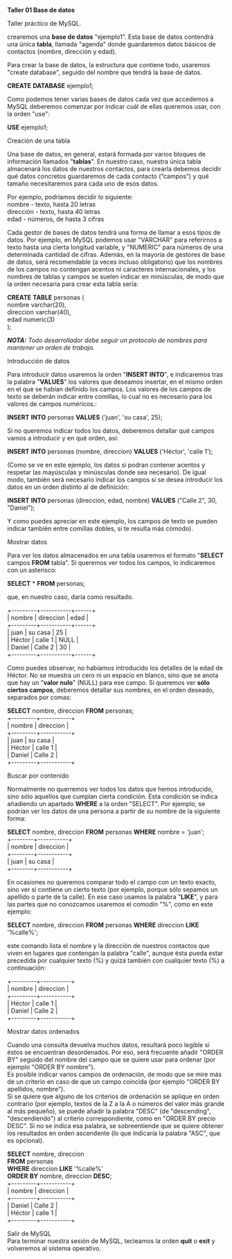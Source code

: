 **Taller 01											          Base de datos**

Taller práctico de MySQL.

crearemos una **base de datos** "ejemplo1". Esta base de datos contendrá una única **tabla**, llamada "agenda" donde guardaremos datos básicos de contactos (nombre, dirección y edad).

Para crear la base de datos, la estructura que contiene todo, usaremos "create database", seguido del nombre que tendrá la base de datos.

**CREATE** **DATABASE** ejemplo1;

Como podemos tener varias bases de datos cada vez que accedemos a MySQL deberemos comenzar por indicar cuál de ellas queremos usar, con la orden "use":

**USE** ejemplo1;

Creación de una tabla

Una base de datos, en general, estará formada por varios bloques de información llamados "**tablas**". En nuestro caso, nuestra única tabla almacenará los datos de nuestros contactos, para crearla debemos decidir qué datos concretos guardaremos de cada contacto (“campos”) y qué tamaño necesitaremos para cada uno de esos datos.

Por ejemplo, podríamos decidir lo siguiente:  
nombre \- texto, hasta 20 letras  
dirección \- texto, hasta 40 letras  
edad \- números, de hasta 3 cifras

Cada gestor de bases de datos tendrá una forma de llamar a esos tipos de datos. Por ejemplo, en MySQL podemos usar "VARCHAR" para referirnos a texto hasta una cierta longitud variable, y "NUMERIC" para números de una determinada cantidad de cifras. Además, en la mayoría de gestores de base de datos, será recomendable (a veces incluso obligatorio) que los nombres de los campos no contengan acentos ni caracteres internacionales, y los nombres de tablas y campos se suelen indicar en minúsculas, de modo que la orden necesaria para crear esta tabla sería:

**CREATE** **TABLE** personas (  
  nombre varchar(20),  
  direccion varchar(40),  
  edad numeric(3)  
);

***NOTA:** Todo desarrollador debe seguir un protocolo de nombres para mantener un orden de trabajo.*

Introducción de datos

Para introducir datos usaremos la orden "**INSERT INTO**", e indicaremos tras la palabra "**VALUES**" los valores que deseamos insertar, en el mismo orden en el que se habían definido los campos. Los valores de los campos de texto se deberán indicar entre comillas, lo cual no es necesario para los valores de campos numéricos.: 

**INSERT** **INTO** personas **VALUES** ('juan', 'su casa', 25);

Si no queremos indicar todos los datos, deberemos detallar qué campos vamos a introducir y en qué orden, así:

**INSERT** **INTO** personas (nombre, direccion) **VALUES** ('Héctor', 'calle 1');

(Como se ve en este ejemplo, los datos si podran contener acentos y respetar las mayúsculas y minúsculas donde sea necesario). De igual modo, también será necesario indicar los campos si se desea introducir los datos en un orden distinto al de definición:

**INSERT** **INTO** personas (direccion, edad, nombre) **VALUES** ("Calle 2", 30, "Daniel");

Y como puedes apreciar en este ejemplo, los campos de texto se pueden indicar también entre comillas dobles, si te resulta más cómodo).

Mostrar datos

Para ver los datos almacenados en una tabla usaremos el formato "**SELECT** campos **FROM** tabla". Si queremos ver todos los campos, lo indicaremos con un asterisco: 

**SELECT** \* **FROM** personas;

que, en nuestro caso, daría como resultado.

\+---------+-----------+------+  
| nombre  | direccion | edad |  
\+---------+-----------+------+  
| juan    | su casa   |   25 |  
| Héctor  | calle 1   | NULL |  
| Daniel  | Calle 2   |   30 |  
\+---------+-----------+------+

Como puedes observar, no habíamos introducido los detalles de la edad de Héctor. No se muestra un cero ni un espacio en blanco, sino que se anota que hay un "**valor nulo**" (NULL) para ese campo. Si queremos ver **sólo ciertos campos**, deberemos detallar sus nombres, en el orden deseado, separados por comas:

**SELECT** nombre, direccion **FROM** personas;  
\+---------+-----------+  
| nombre  | direccion |  
\+---------+-----------+  
| juan    | su casa   |  
| Héctor  | calle 1   |  
| Daniel  | Calle 2   |  
\+---------+-----------+

Buscar por contenido

Normalmente no querremos ver todos los datos que hemos introducido, sino sólo aquellos que cumplan cierta condición. Esta condición se indica añadiendo un apartado **WHERE** a la orden "SELECT". Por ejemplo, se podrían ver los datos de una persona a partir de su nombre de la siguiente forma:

**SELECT** nombre, direccion **FROM** personas **WHERE** nombre \= 'juan';  
\+--------+-----------+  
| nombre | direccion |  
\+--------+-----------+  
| juan   | su casa   |  
\+--------+-----------+

En ocasiones no queremos comparar todo el campo con un texto exacto, sino ver si contiene un cierto texto (por ejemplo, porque sólo sepamos un apellido o parte de la calle). En ese caso usamos la palabra "**LIKE**", y para las partes que no conozcamos usaremos el comodín "%", como en este ejemplo:

**SELECT** nombre, direccion **FROM** personas **WHERE** direccion **LIKE** '%calle%';

este comando lista el nombre y la dirección de nuestros contactos que viven en lugares que contengan la palabra "calle", aunque ésta pueda estar precedida por cualquier texto (%) y quizá también con cualquier texto (%) a continuación:

\+---------+-----------+  
| nombre  | direccion |  
\+---------+-----------+  
| Héctor  | calle 1   |  
| Daniel  | Calle 2   |  
\+---------+-----------+

Mostrar datos ordenados

Cuando una consulta devuelva muchos datos, resultará poco legible si éstos se encuentran desordenados. Por eso, será frecuente añadir "ORDER BY" seguido del nombre del campo que se quiere usar para ordenar (por ejemplo "ORDER BY nombre").  
Es posible indicar varios campos de ordenación, de modo que se mire más de un criterio en caso de que un campo coincida (por ejemplo "ORDER BY apellidos, nombre").  
Si se quiere que alguno de los criterios de ordenación se aplique en orden contrario (por ejemplo, textos de la Z a la A o números del valor más grande al más pequeño), se puede añadir la palabra "DESC" (de "descending", "descendiendo") al criterio correspondiente, como en "ORDER BY precio DESC". Si no se indica esa palabra, se sobreentiende que se quiere obtener los resultados en orden ascendente (lo que indicaría la palabra "ASC", que es opcional).

**SELECT** nombre, direccion   
**FROM** personas   
**WHERE** direccion **LIKE** '%calle%'  
**ORDER** **BY** nombre, direccion **DESC**;  
\+---------+-----------+  
| nombre  | direccion |  
\+---------+-----------+  
| Daniel  | Calle 2   |  
| Héctor  | calle 1   |  
\+---------+-----------+

Salir de MySQL  
Para terminar nuestra sesión de MySQL, tecleamos la orden **quit** o **exit** y volveremos al sistema operativo.